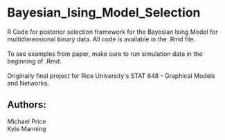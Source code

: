 # Bayesian_Ising_Model_Selection
R Code for posterior selection framework for the Bayesian Ising Model for multidimensional binary data. All code is available in the .Rmd file.
<br>
<br>
To see examples from paper, make sure to run simulation data in the beginning of .Rmd.
<br>
<br>
Originally final project for Rice University's STAT 648 - Graphical Models and Networks.
## Authors:
Michael Price 
<br>
Kyle Manning